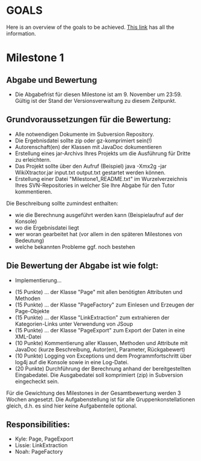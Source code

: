 GOALS
=====

Here is an overview of the goals to be achieved.
[This link](https://olat.server.uni-frankfurt.de/olat/auth/RepositoryEntry/3936681984/CourseNode/94313253446608?2) has all the information.

Milestone 1
===========

Abgabe und Bewertung
--------------------

* Die Abgabefrist für diesen Milestone ist am 9. November um 23:59. Gültig ist der Stand der Versionsverwaltung zu diesem Zeitpunkt.

Grundvoraussetzungen für die Bewertung:
---------------------------------------

* Alle notwendigen Dokumente im Subversion Repository. 
* Die Ergebnisdatei sollte zip oder gz-komprimiert sein(!)
* Autorenschaft(en) der Klassen mit JavaDoc dokumentieren
* Erstellung eines jar-Archivs Ihres Projekts um die Ausführung für Dritte zu erleichtern. 
* Das Projekt sollte über den Aufruf (Beispiel) java -Xmx2g -jar WikiXtractor.jar input.txt output.txt gestartet werden können.
* Erstellung einer Datei "Milestone1_README.txt" im Wurzelverzeichnis Ihres SVN-Repositories in welcher Sie Ihre Abgabe für den Tutor kommentieren. 

Die Beschreibung sollte zumindest enthalten:
+ wie die Berechnung ausgeführt werden kann (Beispielaufruf auf der Konsole)
+ wo die Ergebnisdatei liegt
+ wer woran gearbeitet hat (vor allem in den späteren Milestones von Bedeutung)
+ welche bekannten Probleme ggf. noch bestehen


Die Bewertung der Abgabe ist wie folgt:
---------------------------------------

* Implementierung...
+ (15 Punkte) ... der Klasse "Page" mit allen benötigten Attributen und Methoden
+ (15 Punkte) ... der Klasse "PageFactory" zum Einlesen und Erzeugen der Page-Objekte
+ (15 Punkte) ... der Klasse "LinkExtraction" zum extrahieren der Kategorien-Links unter Verwendung von JSoup
+ (15 Punkte) ... der Klasse "PageExport" zum Export der Daten in eine XML-Datei
+ (10 Punkte) Kommentierung aller Klassen, Methoden und Attribute mit JavaDoc (kurze Beschreibung, Autor(en), Parameter, Rückgabewert)
+ (10 Punkte) Logging von Exceptions und dem Programmfortschritt über log4j auf die Konsole sowie in eine Log-Datei.
+ (20 Punkte) Durchführung der Berechnung anhand der bereitgestellten Eingabedatei. Die Ausgabedatei soll komprimiert (zip) in Subversion eingecheckt sein.

Für die Gewichtung des Milestones in der Gesamtbewertung werden 3 Wochen angesetzt. 
Die Aufgabenstellung ist für alle Gruppenkonstellationen gleich, d.h. es sind hier keine Aufgabenteile optional.

Responsibilities:
-----------------

* Kyle: Page, PageExport
* Lissie: LinkExtraction
* Noah: PageFactory